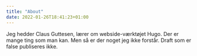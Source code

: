 ```yaml
---
title: "About"
date: 2022-01-26T18:41:23+01:00
---
```


Jeg hedder Claus Guttesen, lærer om webside-værktøjet Hugo. Der er mange ting som man kan. Men så er der noget jeg ikke forstår. Draft som er false publiseres ikke.